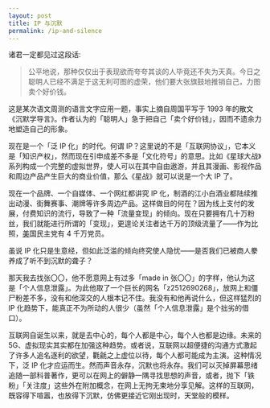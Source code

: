 ```yaml
---
layout: post
title: IP 与沉默
permalink: /ip-and-silence
---
```


诸君一定都见过这段话:

> 公平地说，那种仅仅出于表现欲而夸夸其谈的人毕竟还不失为天真。今日之聪明人已经不满足于这无利可图的虚荣，他们要大张旗鼓地推销自己，力图卖个好价钱。

这是某次语文周测的语言文字应用一题，事实上摘自周国平写于 1993 年的散文《沉默学导言》。作者认为的「聪明人」急于把自己「卖个好价钱」，因而不遗余力地塑造自己的形象。

现在是一个「泛 IP 化」的时代。何谓 IP？这里说的不是「互联网协议」，它本义是「知识产权」，然而现在引申成差不多是「文化符号」的意思。比如《星球大战》系列构成一个完整的虚拟世界，使人可以在其中自由遨游，并且其漫画、影视作品和周边产品产生巨大的商业价值，那么《星战》就可以说是一个大 IP 了。

现在一个品牌、一个自媒体、一个网红都讲究 IP 化，制酒的江小白酒业都陆续推出动漫、街舞赛事、潮牌等许多周边产品。这样做目的何在？因为线上支付的发展，付费知识的流行，导致了一种「流量变现」的倾向。现在只要拥有几十万粉丝，我们就能进行所谓的「变现」，更遑论关注者达千万的顶级流量了——作为比照，<u>美</u>国民主党有 4 千万党员。

虽说 IP 化只是生意经，但如此泛滥的倾向终究使人隐忧——是否我们已被商人豢养成了听不到沉默的聋子？

那天我去找张〇〇，他不愿意网上有过多「made in 张〇〇」的字样，他认为这是「个人信息泄露」。为此他取了一个巨长的网名「z2512690268」，放网上和僵尸粉差不多，没有和他深交的人根本记不住。我没有和他再说什么，但这样猛烈的 IP 化趋势下，能真正不为所动的人很少（虽然「个人信息泄露」是个拙劣的借口）。

互联网自诞生以来，就是去中心的，每个人都是中心，每个人也都是边缘。未来的 5G、虚拟现实其实都在加强这种趋势。或者说，互联网以超便捷的沟通方式激起了许多人追名逐利的欲望，氍毹之上虚位以待，每个人都可能成为主演。这种情况下，泛 IP 化才应运而生。然而声音永存，沉默也将永存。我们可以灭掉屏幕思绪追随一部科普著作，更可以在网上的僻静一隅寻找思想的声音，或者，抛下「铁粉」「关注度」这些外在附加概念，在网上无拘无束地分享见解。这样的互联网，既容得下喧嚣，也放得下沉默，仿佛更接近它刚出现时，天堂般的模样。

